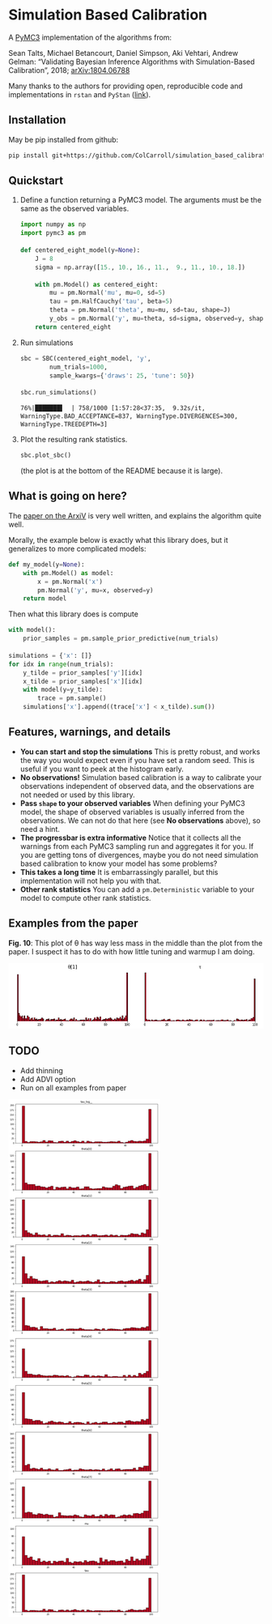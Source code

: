 # Simulation Based Calibration

A [PyMC3](http://docs.pymc.io) implementation of the algorithms from:

Sean Talts, Michael Betancourt, Daniel Simpson, Aki Vehtari, Andrew Gelman: “Validating Bayesian Inference Algorithms with Simulation-Based Calibration”, 2018; [arXiv:1804.06788](http://arxiv.org/abs/1804.06788)

Many thanks to the authors for providing open, reproducible code and implementations in `rstan` and `PyStan` ([link](https://github.com/seantalts/simulation-based-calibration)).


## Installation

May be pip installed from github:

```bash
pip install git+https://github.com/ColCarroll/simulation_based_calibration
```

## Quickstart

1. Define a function returning a PyMC3 model. The arguments must be the same as the observed variables.

    ```python
    import numpy as np
    import pymc3 as pm

    def centered_eight_model(y=None):
        J = 8
        sigma = np.array([15., 10., 16., 11.,  9., 11., 10., 18.])

        with pm.Model() as centered_eight:
            mu = pm.Normal('mu', mu=0, sd=5)
            tau = pm.HalfCauchy('tau', beta=5)
            theta = pm.Normal('theta', mu=mu, sd=tau, shape=J)
            y_obs = pm.Normal('y', mu=theta, sd=sigma, observed=y, shape=J)
        return centered_eight
    ```
2. Run simulations
    ```python
    sbc = SBC(centered_eight_model, 'y',
            num_trials=1000,
            sample_kwargs={'draws': 25, 'tune': 50})

    sbc.run_simulations()
    ```
    ```pythontb
    76%|███████▌  | 758/1000 [1:57:28<37:35,  9.32s/it, WarningType.BAD_ACCEPTANCE=837, WarningType.DIVERGENCES=300, WarningType.TREEDEPTH=3]
    ```

3. Plot the resulting rank statistics.
    ```python
    sbc.plot_sbc()
    ```
    (the plot is at the bottom of the README because it is large).

## What is going on here?

The [paper on the ArxiV](http://arxiv.org/abs/1804.06788) is very well written, and explains the algorithm quite well.

Morally, the example below is exactly what this library does, but it generalizes to more complicated models:

```python
def my_model(y=None):
    with pm.Model() as model:
        x = pm.Normal('x')
        pm.Normal('y', mu=x, observed=y)
    return model
```

Then what this library does is compute

```python
with model():
    prior_samples = pm.sample_prior_predictive(num_trials)

simulations = {'x': []}
for idx in range(num_trials):
    y_tilde = prior_samples['y'][idx]
    x_tilde = prior_samples['x'][idx]
    with model(y=y_tilde):
        trace = pm.sample()
    simulations['x'].append((trace['x'] < x_tilde).sum())
```

## Features, warnings, and details

- **You can start and stop the simulations** This is pretty robust, and works the way you would expect even if you have set a random seed. This is useful if you want to peek at the histogram early.
- **No observations!** Simulation based calibration is a way to calibrate your observations independent of observed data, and the observations are not needed or used by this library.
- **Pass `shape` to your observed variables** When defining your PyMC3 model, the shape of observed variables is usually inferred from the observations. We can not do that here (see **No observations** above), so need a hint.
- **The progressbar is extra informative** Notice that it collects all the warnings from each PyMC3 sampling run and aggregates it for you. If you are getting tons of divergences, maybe you do not need simulation based calibration to know your model has some problems?
- **This takes a long time** It is embarrassingly parallel, but this implementation will not help you with that.
- **Other rank statistics** You can add a `pm.Deterministic` variable to your model to compute other rank statistics.

## Examples from the paper

**Fig. 10**: This plot of θ has way less mass in the middle than the plot from the paper. I suspect it has to do with how little tuning and warmup I am doing.

![replicated fig10](fig10.png)

## TODO

- Add thinning
- Add ADVI option
- Run on all examples from paper

![Simulation based calibration plots](centered.png)
